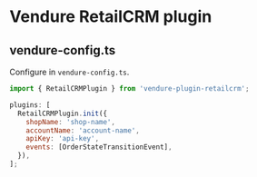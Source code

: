 # Vendure RetailCRM plugin

## vendure-config.ts

Configure in `vendure-config.ts`.

```js
import { RetailCRMPlugin } from 'vendure-plugin-retailcrm';

plugins: [
  RetailCRMPlugin.init({
    shopName: 'shop-name',
    accountName: 'account-name',
    apiKey: 'api-key',
    events: [OrderStateTransitionEvent],
  }),
];
```
